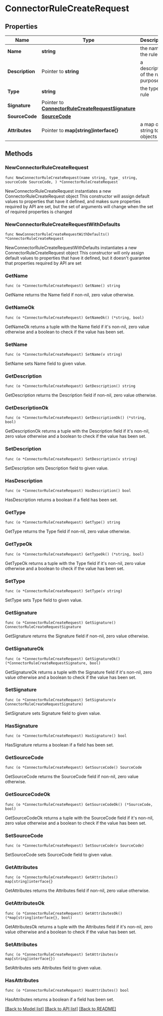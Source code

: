# ConnectorRuleCreateRequest

## Properties

Name | Type | Description | Notes
------------ | ------------- | ------------- | -------------
**Name** | **string** | the name of the rule | 
**Description** | Pointer to **string** | a description of the rule&#39;s purpose | [optional] 
**Type** | **string** | the type of rule | 
**Signature** | Pointer to [**ConnectorRuleCreateRequestSignature**](ConnectorRuleCreateRequestSignature.md) |  | [optional] 
**SourceCode** | [**SourceCode**](SourceCode.md) |  | 
**Attributes** | Pointer to **map[string]interface{}** | a map of string to objects | [optional] 

## Methods

### NewConnectorRuleCreateRequest

`func NewConnectorRuleCreateRequest(name string, type_ string, sourceCode SourceCode, ) *ConnectorRuleCreateRequest`

NewConnectorRuleCreateRequest instantiates a new ConnectorRuleCreateRequest object
This constructor will assign default values to properties that have it defined,
and makes sure properties required by API are set, but the set of arguments
will change when the set of required properties is changed

### NewConnectorRuleCreateRequestWithDefaults

`func NewConnectorRuleCreateRequestWithDefaults() *ConnectorRuleCreateRequest`

NewConnectorRuleCreateRequestWithDefaults instantiates a new ConnectorRuleCreateRequest object
This constructor will only assign default values to properties that have it defined,
but it doesn't guarantee that properties required by API are set

### GetName

`func (o *ConnectorRuleCreateRequest) GetName() string`

GetName returns the Name field if non-nil, zero value otherwise.

### GetNameOk

`func (o *ConnectorRuleCreateRequest) GetNameOk() (*string, bool)`

GetNameOk returns a tuple with the Name field if it's non-nil, zero value otherwise
and a boolean to check if the value has been set.

### SetName

`func (o *ConnectorRuleCreateRequest) SetName(v string)`

SetName sets Name field to given value.


### GetDescription

`func (o *ConnectorRuleCreateRequest) GetDescription() string`

GetDescription returns the Description field if non-nil, zero value otherwise.

### GetDescriptionOk

`func (o *ConnectorRuleCreateRequest) GetDescriptionOk() (*string, bool)`

GetDescriptionOk returns a tuple with the Description field if it's non-nil, zero value otherwise
and a boolean to check if the value has been set.

### SetDescription

`func (o *ConnectorRuleCreateRequest) SetDescription(v string)`

SetDescription sets Description field to given value.

### HasDescription

`func (o *ConnectorRuleCreateRequest) HasDescription() bool`

HasDescription returns a boolean if a field has been set.

### GetType

`func (o *ConnectorRuleCreateRequest) GetType() string`

GetType returns the Type field if non-nil, zero value otherwise.

### GetTypeOk

`func (o *ConnectorRuleCreateRequest) GetTypeOk() (*string, bool)`

GetTypeOk returns a tuple with the Type field if it's non-nil, zero value otherwise
and a boolean to check if the value has been set.

### SetType

`func (o *ConnectorRuleCreateRequest) SetType(v string)`

SetType sets Type field to given value.


### GetSignature

`func (o *ConnectorRuleCreateRequest) GetSignature() ConnectorRuleCreateRequestSignature`

GetSignature returns the Signature field if non-nil, zero value otherwise.

### GetSignatureOk

`func (o *ConnectorRuleCreateRequest) GetSignatureOk() (*ConnectorRuleCreateRequestSignature, bool)`

GetSignatureOk returns a tuple with the Signature field if it's non-nil, zero value otherwise
and a boolean to check if the value has been set.

### SetSignature

`func (o *ConnectorRuleCreateRequest) SetSignature(v ConnectorRuleCreateRequestSignature)`

SetSignature sets Signature field to given value.

### HasSignature

`func (o *ConnectorRuleCreateRequest) HasSignature() bool`

HasSignature returns a boolean if a field has been set.

### GetSourceCode

`func (o *ConnectorRuleCreateRequest) GetSourceCode() SourceCode`

GetSourceCode returns the SourceCode field if non-nil, zero value otherwise.

### GetSourceCodeOk

`func (o *ConnectorRuleCreateRequest) GetSourceCodeOk() (*SourceCode, bool)`

GetSourceCodeOk returns a tuple with the SourceCode field if it's non-nil, zero value otherwise
and a boolean to check if the value has been set.

### SetSourceCode

`func (o *ConnectorRuleCreateRequest) SetSourceCode(v SourceCode)`

SetSourceCode sets SourceCode field to given value.


### GetAttributes

`func (o *ConnectorRuleCreateRequest) GetAttributes() map[string]interface{}`

GetAttributes returns the Attributes field if non-nil, zero value otherwise.

### GetAttributesOk

`func (o *ConnectorRuleCreateRequest) GetAttributesOk() (*map[string]interface{}, bool)`

GetAttributesOk returns a tuple with the Attributes field if it's non-nil, zero value otherwise
and a boolean to check if the value has been set.

### SetAttributes

`func (o *ConnectorRuleCreateRequest) SetAttributes(v map[string]interface{})`

SetAttributes sets Attributes field to given value.

### HasAttributes

`func (o *ConnectorRuleCreateRequest) HasAttributes() bool`

HasAttributes returns a boolean if a field has been set.


[[Back to Model list]](../README.md#documentation-for-models) [[Back to API list]](../README.md#documentation-for-api-endpoints) [[Back to README]](../README.md)


